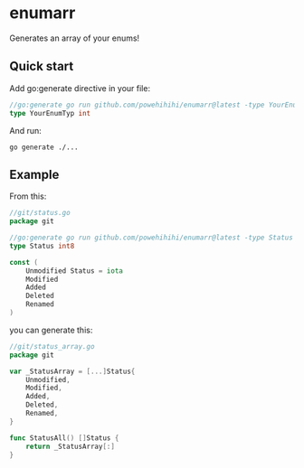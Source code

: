 # enumarr

Generates an array of your enums!

## Quick start
Add go:generate directive in your file:
```go
//go:generate go run github.com/powehihihi/enumarr@latest -type YourEnumType
type YourEnumTyp int
```
And run:
```
go generate ./...
```

## Example
From this:
```go
//git/status.go
package git

//go:generate go run github.com/powehihihi/enumarr@latest -type Status
type Status int8

const (
	Unmodified Status = iota
	Modified
	Added
	Deleted
	Renamed
)
```
you can generate this:
```go
//git/status_array.go
package git

var _StatusArray = [...]Status{
	Unmodified,
	Modified,
	Added,
	Deleted,
	Renamed,
}

func StatusAll() []Status {
	return _StatusArray[:]
}
```

